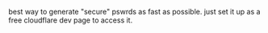 best way to generate "secure" pswrds as fast as possible.
just set it up as a free cloudflare dev page to access it.

